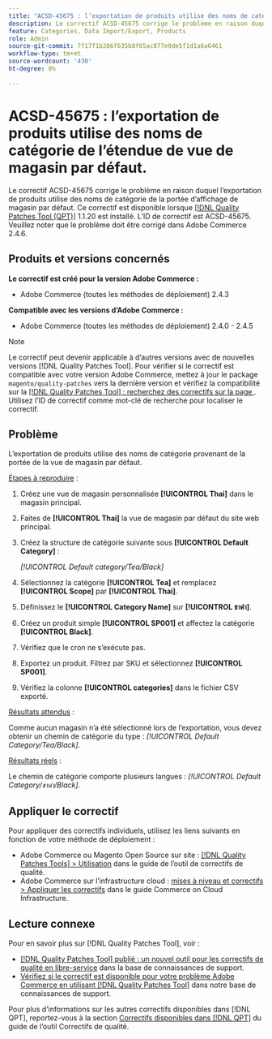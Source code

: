 ```yaml
---
title: "ACSD-45675 : l’exportation de produits utilise des noms de catégorie de l’étendue de vue de magasin par défaut"
description: Le correctif ACSD-45675 corrige le problème en raison duquel l’exportation de produits utilise des noms de catégorie de la portée d’affichage de magasin par défaut. Ce correctif est disponible lorsque l’[outil de correctifs de qualité (QPT)](https://experienceleague.adobe.com/en/docs/commerce-knowledge-base/kb/announcements/commerce-announcements/magento-quality-patches-released-new-tool-to-self-serve-quality-patches) 1.1.20 est installé. L’ID de correctif est ACSD-45675. Veuillez noter que le problème doit être corrigé dans Adobe Commerce 2.4.6.
feature: Categories, Data Import/Export, Products
role: Admin
source-git-commit: 7f17f1b286f635b8f65ac877e9de5f1d1a6a6461
workflow-type: tm+mt
source-wordcount: '430'
ht-degree: 0%

---
```


# ACSD-45675 : l’exportation de produits utilise des noms de catégorie de l’étendue de vue de magasin par défaut.

Le correctif ACSD-45675 corrige le problème en raison duquel l’exportation de produits utilise des noms de catégorie de la portée d’affichage de magasin par défaut. Ce correctif est disponible lorsque [[!DNL Quality Patches Tool (QPT)]](https://experienceleague.adobe.com/en/docs/commerce-knowledge-base/kb/announcements/commerce-announcements/magento-quality-patches-released-new-tool-to-self-serve-quality-patches) 1.1.20 est installé. L’ID de correctif est ACSD-45675. Veuillez noter que le problème doit être corrigé dans Adobe Commerce 2.4.6.

## Produits et versions concernés

**Le correctif est créé pour la version Adobe Commerce :**

* Adobe Commerce (toutes les méthodes de déploiement) 2.4.3

**Compatible avec les versions d’Adobe Commerce :**

* Adobe Commerce (toutes les méthodes de déploiement) 2.4.0 - 2.4.5

>[!NOTE]
>
>Le correctif peut devenir applicable à d’autres versions avec de nouvelles versions [!DNL Quality Patches Tool]. Pour vérifier si le correctif est compatible avec votre version Adobe Commerce, mettez à jour le package `magento/quality-patches` vers la dernière version et vérifiez la compatibilité sur la [[!DNL Quality Patches Tool] : recherchez des correctifs sur la page ](https://experienceleague.adobe.com/tools/commerce-quality-patches/index.html). Utilisez l’ID de correctif comme mot-clé de recherche pour localiser le correctif.

## Problème

L’exportation de produits utilise des noms de catégorie provenant de la portée de la vue de magasin par défaut.

<u>Étapes à reproduire</u> :

1. Créez une vue de magasin personnalisée **[!UICONTROL Thai]** dans le magasin principal.
1. Faites de **[!UICONTROL Thai]** la vue de magasin par défaut du site web principal.
1. Créez la structure de catégorie suivante sous **[!UICONTROL Default Category]** :

   *[!UICONTROL Default category/Tea/Black]*

1. Sélectionnez la catégorie **[!UICONTROL Tea]** et remplacez **[!UICONTROL Scope]** par **[!UICONTROL Thai]**.
1. Définissez le **[!UICONTROL Category Name]** sur **[!UICONTROL ชาดำ]**.
1. Créez un produit simple **[!UICONTROL SP001]** et affectez la catégorie **[!UICONTROL Black]**.
1. Vérifiez que le cron ne s’exécute pas.
1. Exportez un produit. Filtrez par SKU et sélectionnez **[!UICONTROL SP001]**.
1. Vérifiez la colonne **[!UICONTROL categories]** dans le fichier CSV exporté.

<u>Résultats attendus</u> :

Comme aucun magasin n’a été sélectionné lors de l’exportation, vous devez obtenir un chemin de catégorie du type : *[!UICONTROL Default Category/Tea/Black]*.

<u>Résultats réels</u> :

Le chemin de catégorie comporte plusieurs langues : *[!UICONTROL Default Category/ชาดำ/Black]*.

## Appliquer le correctif

Pour appliquer des correctifs individuels, utilisez les liens suivants en fonction de votre méthode de déploiement :

* Adobe Commerce ou Magento Open Source sur site : [[!DNL Quality Patches Tools] > Utilisation](https://experienceleague.adobe.com/docs/commerce-operations/tools/quality-patches-tool/usage.html) dans le guide de l’outil de correctifs de qualité.
* Adobe Commerce sur l’infrastructure cloud : [mises à niveau et correctifs > Appliquer les correctifs](https://experienceleague.adobe.com/docs/commerce-cloud-service/user-guide/develop/upgrade/apply-patches.html) dans le guide Commerce on Cloud Infrastructure.

## Lecture connexe

Pour en savoir plus sur [!DNL Quality Patches Tool], voir :

* [[!DNL Quality Patches Tool] publié : un nouvel outil pour les correctifs de qualité en libre-service](https://experienceleague.adobe.com/en/docs/commerce-knowledge-base/kb/announcements/commerce-announcements/magento-quality-patches-released-new-tool-to-self-serve-quality-patches) dans la base de connaissances de support.
* [Vérifiez si le correctif est disponible pour votre problème Adobe Commerce en utilisant  [!DNL Quality Patches Tool]](https://experienceleague.adobe.com/docs/commerce-knowledge-base/kb/support-tools/patches/check-patch-for-magento-issue-with-magento-quality-patches.html) dans notre base de connaissances de support.

Pour plus d’informations sur les autres correctifs disponibles dans [!DNL QPT], reportez-vous à la section [Correctifs disponibles dans [!DNL QPT]](https://experienceleague.adobe.com/tools/commerce-quality-patches/index.html) du guide de l’outil Correctifs de qualité.
